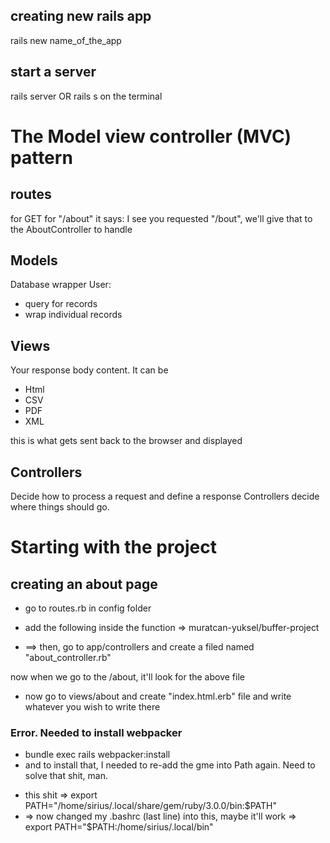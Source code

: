 ## creating new rails app

rails new name_of_the_app

## start a server

rails server OR rails s on the terminal

# The Model view controller (MVC) pattern

## routes

for GET for "/about" it says:
I see you requested "/bout", we'll give that to the AboutController to handle

## Models

Database wrapper
User:

- query for records
- wrap individual records

## Views

Your response body content. It can be

- Html
- CSV
- PDF
- XML

this is what gets sent back to the browser and displayed

## Controllers

Decide how to process a request and define a response
Controllers decide where things should go.

# Starting with the project

## creating an about page

- go to routes.rb in config folder
- add the following inside the function => muratcan-yuksel/buffer-project

- ==> then, go to app/controllers and create a filed named "about_controller.rb"

now when we go to the /about, it'll look for the above file

- now go to views/about and create "index.html.erb" file and write whatever you wish to write there

### Error. Needed to install webpacker

- bundle exec rails webpacker:install
- and to install that, I needed to re-add the gme into Path again. Need to solve that shit, man.

* this shit => export PATH="/home/sirius/.local/share/gem/ruby/3.0.0/bin:$PATH"
* => now changed my .bashrc (last line) into this, maybe it'll work => export PATH="$PATH:/home/sirius/.local/bin"
